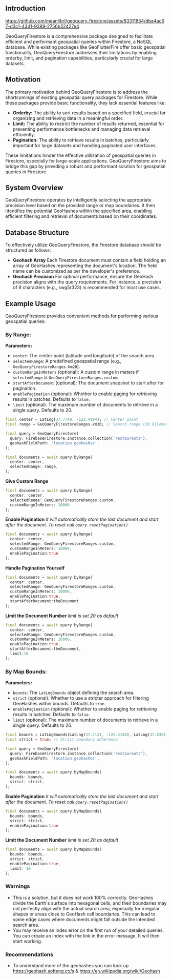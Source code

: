 ## Introduction


https://github.com/meanllbrl/geoquery_firestore/assets/83311854/dba4ac67-d3c1-43d1-9389-2756b52427e4


GeoQueryFirestore is a comprehensive package designed to facilitate efficient and performant geospatial queries within Firestore, a NoSQL database. While existing packages like GeoFlutterFire offer basic geospatial functionality, GeoQueryFirestore addresses their limitations by enabling orderby, limit, and pagination capabilities, particularly crucial for large datasets.

## Motivation

The primary motivation behind GeoQueryFirestore is to address the shortcomings of existing geospatial query packages for Firestore. While these packages provide basic functionality, they lack essential features like:

- **Orderby:** The ability to sort results based on a specified field, crucial for organizing and retrieving data in a meaningful order.
- **Limit:** The ability to restrict the number of results returned, essential for preventing performance bottlenecks and managing data retrieval efficiently.
- **Pagination:** The ability to retrieve results in batches, particularly important for large datasets and handling paginated user interfaces.

These limitations hinder the effective utilization of geospatial queries in Firestore, especially for large-scale applications. GeoQueryFirestore aims to bridge this gap by providing a robust and performant solution for geospatial queries in Firestore.

## System Overview

GeoQueryFirestore operates by intelligently selecting the appropriate precision level based on the provided range or map boundaries. It then identifies the potential GeoHashes within the specified area, enabling efficient filtering and retrieval of documents based on their coordinates.

## Database Structure

To effectively utilize GeoQueryFirestore, the Firestore database should be structured as follows: 

- **Geohash Array** Each Firestore document must contain a field holding an array of GeoHashes representing the document's location. The field name can be customized as per the developer's preference.
- **Geohash Precision** For optimal performance, ensure the GeoHash precision aligns with the query requirements. For instance, a precision of 8 characters (e.g., swg5r323) is recommended for most use cases.

## Example Usage

GeoQueryFirestore provides convenient methods for performing various geospatial queries:

### By Range:
**Parameters:**
* `center`: The center point (latitude and longitude) of the search area.
* `selectedRange`: A predefined geospatial range (e.g., `GeoQueryFirestoreRanges.km20`).
* `customRangeInMeters` (optional): A custom range in meters if `selectedRange` is `GeoQueryFirestoreRanges.custom`.
* `startAfterDocument` (optional): The document snapshot to start after for pagination.
* `enablePagination` (optional): Whether to enable paging for retrieving results in batches. Defaults to `false`.
* `limit` (optional): The maximum number of documents to retrieve in a single query. Defaults to 20.

```dart
final center = LatLng(37.7749, -122.4194); // Center point
final range = GeoQueryFirestoreRanges.km20; // Search range (20 kilometers)

final query = GeoQueryFirestore(
  query: FirebaseFirestore.instance.collection('restaurants'),
  geohashFieldPath: 'location.geohashes',
);

final documents = await query.byRange(
  center: center,
  selectedRange: range,
);
```

**Give Custom Range**
```dart
final documents = await query.byRange(
  center: center,
  selectedRange: GeoQueryFirestoreRanges.custom,
  customRangeInMeters: 10000
);
```

**Enable Pagination**
*It will automatically store the last document and start after the document. To reset call `query.resetPagination()`*
```dart
final documents = await query.byRange(
  center: center,
  selectedRange: GeoQueryFirestoreRanges.custom,
  customRangeInMeters: 10000,
  enablePagination:true
);
```

**Handle Pagination Yourself**
```dart
final documents = await query.byRange(
  center: center,
  selectedRange: GeoQueryFirestoreRanges.custom,
  customRangeInMeters: 10000,
  enablePagination:true,
  startAfterDocument:theDocument
);
```

**Limit the Document Number**
*limit is set 20 as default*
```dart
final documents = await query.byRange(
  center: center,
  selectedRange: GeoQueryFirestoreRanges.custom,
  customRangeInMeters: 10000,
  enablePagination:true,
  startAfterDocument:theDocument,
  limit:10
);
```

### By Map Bounds:
**Parameters:**
* `bounds`: The `LatLngBounds` object defining the search area.
* `strict` (optional): Whether to use a stricter approach for filtering GeoHashes within bounds. Defaults to `true`.
* `enablePagination` (optional): Whether to enable paging for retrieving results in batches. Defaults to `false`.
* `limit` (optional): The maximum number of documents to retrieve in a single query. Defaults to 20.

```dart
final bounds = LatLngBounds(LatLng(37.7131, -122.4194), LatLng(37.8354, -122.3792)); // Search bounds
final strict = true; // Strict boundary adherence

final query = GeoQueryFirestore(
  query: FirebaseFirestore.instance.collection('restaurants'),
  geohashFieldPath: 'location.geohashes',
);

final documents = await query.byMapBounds(
  bounds: bounds,
  strict: strict,
);
```

**Enable Pagination**
*It will automatically store the last document and start after the document. To reset call `query.resetPagination()`*
```dart
final documents = await query.byMapBounds(
  bounds: bounds,
  strict: strict,
  enablePagination:true
);
```

**Limit the Document Number**
*limit is set 20 as default*
```dart
final documents = await query.byMapBounds(
  bounds: bounds,
  strict: strict,
  enablePagination:true,
  limit: 10
);
```

### Warnings
* This is a solution, but it does not work 100% correctly. GeoHashes divide the Earth's surface into hexagonal cells, and their boundaries may not perfectly align with the actual search area, especially for irregular shapes or areas close to GeoHash cell boundaries. This can lead to some edge cases where documents might fall outside the intended search area.
* You may receive an index error on the first run of your detailed queries. You can create an index with the link in the error message. It will then start working.

### Recommendations
* To understand more of the geohashes you can look up https://geohash.softeng.co/s & https://en.wikipedia.org/wiki/Geohash
